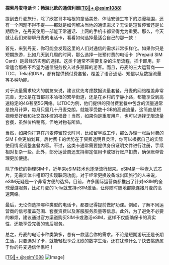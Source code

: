 **探索丹麦电话卡：畅游北欧的通信利器[[TG💪+ @esim1088](https://t.me/s/esim1088)]**

提到去丹麦旅行，除了欣赏哥本哈根的童话美景、体验安徒生笔下的浪漫氛围，还有一个问题不得不提——那就是如何解决当地的通讯需求？无论是短暂停留还是长期居住，在丹麦使用一部能正常通话、上网的手机卡都显得尤为重要。那么，今天就让我们来聊聊丹麦的电话卡，看看如何选择最适合自己的那一款！

首先，来到丹麦，你可能会发现这里的人们对通信的需求非常多样化。如果你只是短期旅游，比如几天到几周的时间，那么选择一张预付费的电话卡（Prepaid SIM Card）是最经济实惠的选择。这类卡通常不需要复杂的注册流程，插卡即用，非常适合那些不希望为通信服务投入过多预算的游客。而且，丹麦的三大运营商——TDC、Telia和DNA，都有提供预付费套餐，覆盖了语音通话、短信以及数据流量等多种功能。

对于流量需求较大的朋友来说，建议优先考虑数据流量套餐。丹麦的网络覆盖非常完善，无论是在首都哥本哈根的繁华街道，还是在乡村的宁静小路，都能享受到高速稳定的4G甚至5G网络。以TDC为例，他们提供的预付费套餐中包含的流量通常是按月计算，每月只需几十丹麦克朗，就能享受数十GB的高速流量，这简直是短视频爱好者和社交媒体控的福音！当然，如果你是重度用户，也可以选择无限流量套餐，虽然价格稍高，但绝对物有所值。

当然，如果你打算在丹麦停留较长时间，比如留学或工作，那么办理一张后付费的SIM卡会更加划算。后付费卡的优势在于资费透明且灵活，你可以根据自己的实际使用情况调整套餐内容。不过，这类卡通常需要提供身份证明文件进行注册，手续相对复杂一些。此外，部分运营商还支持绑定信用卡或银行账户扣费，确保账单管理更加便捷。

除了传统的物理SIM卡，近年来eSIM技术也逐渐流行起来。eSIM是一种嵌入式芯片，无需实体卡槽即可实现联网功能。对于经常更换设备或出国旅行的人来说，eSIM无疑是一个非常方便的选择。目前，许多国际运营商都推出了针对eSIM的全球漫游服务，比如丹麦的Telia就支持eSIM激活，让你随时随地都能连接丹麦的高速网络。

最后，无论你选择哪种类型的电话卡，都要记得提前做好功课。例如，了解不同运营商的信号覆盖范围、套餐资费以及客服服务质量等信息。此外，为了避免不必要的麻烦，建议通过官方渠道购买SIM卡或激活eSIM，这样不仅能确保卡的真实性，还能享受完善的售后服务。

总之，丹麦的电话卡种类繁多，总有一款适合你的需求。不论是短期游玩还是长期生活，只要选对了卡，就能轻松享受北欧的数字生活。还在犹豫什么？快去挑选属于你的丹麦通信伴侣吧！

[[TG💪+ @esim1088](https://t.me/s/esim1088) ![Image](https://i.postimg.cc/4NQfJmqS/Snipaste-2025-05-13-00-14-12.png)]